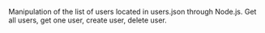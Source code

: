 Manipulation of the list of users located in users.json through Node.js.
Get all users, get one user, create user, delete user.
